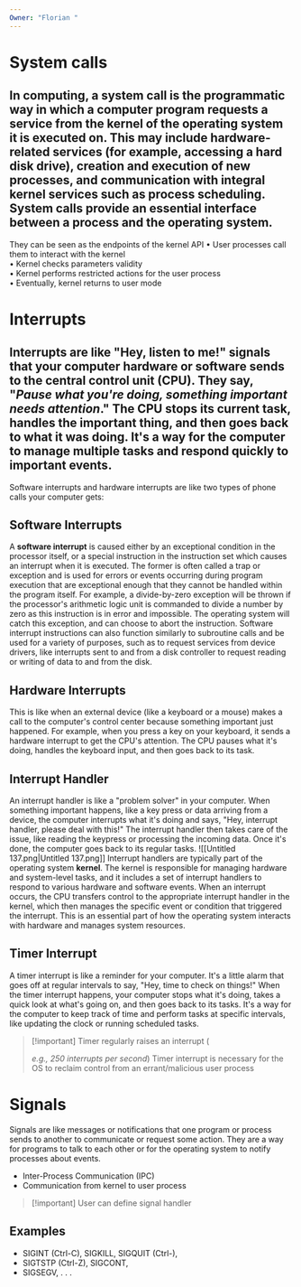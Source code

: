 ```yaml
---
Owner: "Florian "
---
```

# System calls
In computing, a **system call** is the programmatic way in which a computer program requests a service from the kernel of the operating system it is executed on. This may include hardware-related services (for example, accessing a hard disk drive), creation and execution of new processes, and communication with integral kernel services such as process scheduling. System calls provide an essential interface between a process and the operating system.
---
They can be seen as the endpoints of the kernel API
• User processes call them to interact with the kernel  
• Kernel checks parameters validity  
• Kernel performs restricted actions for the user process  
• Eventually, kernel returns to user mode
# Interrupts
Interrupts are like "Hey, listen to me!" signals that your computer hardware or software sends to the central control unit (CPU). They say, "_Pause what you're doing, something important needs attention_." The CPU stops its current task, handles the important thing, and then goes back to what it was doing. It's a way for the computer to manage multiple tasks and respond quickly to important events.
---
Software interrupts and hardware interrupts are like two types of phone calls your computer gets:
## Software Interrupts
A **software interrupt** is caused either by an exceptional condition in the processor itself, or a special instruction in the instruction set which causes an interrupt when it is executed. The former is often called a trap or exception and is used for errors or events occurring during program execution that are exceptional enough that they cannot be handled within the program itself. For example, a divide-by-zero exception will be thrown if the processor's arithmetic logic unit is commanded to divide a number by zero as this instruction is in error and impossible. The operating system will catch this exception, and can choose to abort the instruction. Software interrupt instructions can also function similarly to subroutine calls and be used for a variety of purposes, such as to request services from device drivers, like interrupts sent to and from a disk controller to request reading or writing of data to and from the disk.
## Hardware Interrupts
This is like when an external device (like a keyboard or a mouse) makes a call to the computer's control center because something important just happened. For example, when you press a key on your keyboard, it sends a hardware interrupt to get the CPU's attention. The CPU pauses what it's doing, handles the keyboard input, and then goes back to its task.
## Interrupt Handler
An interrupt handler is like a "problem solver" in your computer. When something important happens, like a key press or data arriving from a device, the computer interrupts what it's doing and says, "Hey, interrupt handler, please deal with this!" The interrupt handler then takes care of the issue, like reading the keypress or processing the incoming data. Once it's done, the computer goes back to its regular tasks.
![[Untitled 137.png|Untitled 137.png]]
Interrupt handlers are typically part of the operating system **kernel**. The kernel is responsible for managing hardware and system-level tasks, and it includes a set of interrupt handlers to respond to various hardware and software events. When an interrupt occurs, the CPU transfers control to the appropriate interrupt handler in the kernel, which then manages the specific event or condition that triggered the interrupt. This is an essential part of how the operating system interacts with hardware and manages system resources.
## Timer Interrupt
A timer interrupt is like a reminder for your computer. It's a little alarm that goes off at regular intervals to say, "Hey, time to check on things!" When the timer interrupt happens, your computer stops what it's doing, takes a quick look at what's going on, and then goes back to its tasks. It's a way for the computer to keep track of time and perform tasks at specific intervals, like updating the clock or running scheduled tasks.

> [!important] Timer regularly raises an interrupt (
> 
> _e.g., 250 interrupts per second_)
Timer interrupt is necessary for the OS to reclaim control from an errant/malicious user process
# Signals
Signals are like messages or notifications that one program or process sends to another to communicate or request some action. They are a way for programs to talk to each other or for the operating system to notify processes about events.
- Inter-Process Communication (IPC)
- Communication from kernel to user process

> [!important] User can define signal handler
## Examples
- SIGINT (Ctrl-C), SIGKILL, SIGQUIT (Ctrl-\),
- SIGTSTP (Ctrl-Z), SIGCONT,
- SIGSEGV, . . .